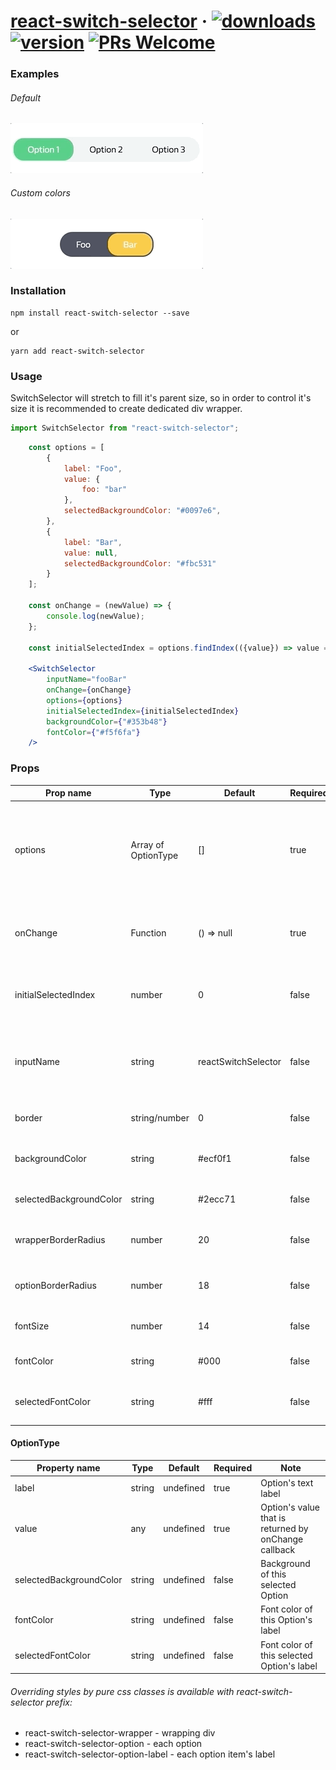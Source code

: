 # [react-switch-selector](https://github.com/GR34SE/react-switch-selector) &middot; [![downloads](https://img.shields.io/npm/dm/react-switch-selector)](https://www.npmjs.com/package/react-switch-selector) [![version](https://img.shields.io/github/package-json/v/GR34SE/react-switch-selector)](https://github.com/GR34SE/react-switch-selector) [![PRs Welcome](https://img.shields.io/badge/PRs-welcome-brightgreen.svg)](https://github.com/GR34SE/react-switch-selector/pulls)

### Examples
###### Default

![ReactSwitchSelector](examples/example-default.gif)

###### Custom colors

![ReactSwitchSelector](examples/example-custom-colors.gif)

### Installation

```Shell
npm install react-switch-selector --save
```

or

```Shell
yarn add react-switch-selector
```

### Usage

SwitchSelector will stretch to fill it's parent size, so in order to control it's size it is recommended to create dedicated div wrapper.

```jsx
import SwitchSelector from "react-switch-selector";
```

```jsx
    const options = [
        {
            label: "Foo",
            value: {
                foo: "bar"
            },
            selectedBackgroundColor: "#0097e6",
        },
        {
            label: "Bar",
            value: null,
            selectedBackgroundColor: "#fbc531"
        }
    ];

    const onChange = (newValue) => {
        console.log(newValue);
    };

    const initialSelectedIndex = options.findIndex(({value}) => value === null);

    <SwitchSelector
        inputName="fooBar"
        onChange={onChange}
        options={options}
        initialSelectedIndex={initialSelectedIndex}
        backgroundColor={"#353b48"}
        fontColor={"#f5f6fa"}
    />
```

### Props

| Prop  name                 | Type                    | Default             | Required  | Note                                                                             |
| -------------------------  | ----------------------- | ------------------- | --------- | -------------------------------------------------------------------------------- |
| options                    | Array of OptionType     | []                  | true      | Options array to render. Each item has a label value and optional styling props  |
| onChange                   | Function                | () => null          | true      | onChange callback that returns selected Option's value                           |
| initialSelectedIndex       | number                  | 0                   | false     | Initially selected index of options array                                        |
| inputName                  | string                  | reactSwitchSelector | false     | Name of input (type hidden) that holds currently chosen value                    |
| border                     | string/number           | 0                   | false     | Border of wrapping div                                                           |
| backgroundColor            | string                  | #ecf0f1             | false     | Background color of wrapping div                                                 |
| selectedBackgroundColor    | string                  | #2ecc71             | false     | Background of selected Option                                                    |
| wrapperBorderRadius        | number                  | 20                  | false     | Border radius of wrapping div                                                    |
| optionBorderRadius         | number                  | 18                  | false     | Border radius of Option component                                                |
| fontSize                   | number                  | 14                  | false     | Font size of Option's label                                                      |
| fontColor                  | string                  | #000                | false     | Font color of Option's label                                                     |
| selectedFontColor          | string                  | #fff                | false     | Font color of selected Option's label                                            |

#### OptionType

| Property  name             | Type                    | Default             | Required  | Note                                                                             |
| -------------------------  | ----------------------- | ------------------- | --------- | -------------------------------------------------------------------------------- |
| label                      | string                  | undefined           | true      | Option's text label                                                              |
| value                      | any                     | undefined           | true      | Option's value that is returned by onChange callback                             |
| selectedBackgroundColor    | string                  | undefined           | false     | Background of this selected Option                                               |
| fontColor                  | string                  | undefined           | false     | Font color of this Option's label                                                |
| selectedFontColor          | string                  | undefined           | false     | Font color of this selected Option's label                                       |

###### Overriding styles by pure css classes is available with react-switch-selector prefix:

- react-switch-selector-wrapper - wrapping div
- react-switch-selector-option - each option
- react-switch-selector-option-label - each option item's label